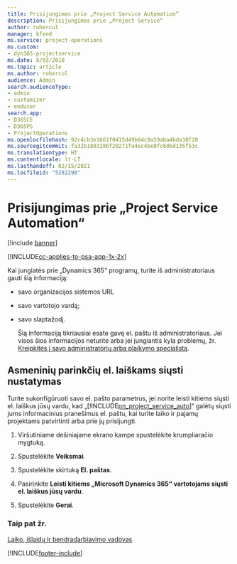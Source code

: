 ```yaml
---
title: Prisijungimas prie „Project Service Automation“
description: Prisijungimas prie „Project Service“
author: ruhercul
manager: kfend
ms.service: project-operations
ms.custom:
- dyn365-projectservice
ms.date: 8/03/2018
ms.topic: article
ms.author: ruhercul
audience: Admin
search.audienceType:
- admin
- customizer
- enduser
search.app:
- D365CE
- D365PS
- ProjectOperations
ms.openlocfilehash: 92c4cb3e1661f0415d49b84c9a59aba4bda38f20
ms.sourcegitcommit: fa32b1893286f20271fa4ec4be8fc68bd135f53c
ms.translationtype: HT
ms.contentlocale: lt-LT
ms.lasthandoff: 02/15/2021
ms.locfileid: "5282298"
---
```

# <a name="sign-in-to-project-service-automation"></a>Prisijungimas prie „Project Service Automation“

[!include [banner](../includes/psa-now-project-operations.md)]

[!INCLUDE[cc-applies-to-psa-app-1x-2x](../includes/cc-applies-to-psa-app-1x-2x.md)]

Kai jungiatės prie „Dynamics 365“ programų, turite iš administratoriaus gauti šią informaciją:  
  
- savo organizacijos sistemos URL  
  
- savo vartotojo vardą;  
  
- savo slaptažodį.  
  
  Šią informaciją tikriausiai esate gavę el. paštu iš administratoriaus. Jei visos šios informacijos neturite arba jei jungiantis kyla problemų, žr. [Kreipkitės į savo administratorių arba plaikymo specialistą](https://docs.microsoft.com/dynamics365/customerengagement/on-premises/basics/find-administrator-support).  
  
## <a name="set-your-personal-options-to-allow-email"></a>Asmeninių parinkčių el. laiškams siųsti nustatymas  
 Turite sukonfigūruoti savo el. pašto parametrus, jei norite leisti kitiems siųsti el. laiškus jūsų vardu, kad „[!INCLUDE[pn_project_service_auto](../includes/pn-project-service-auto.md)]“ galėtų siųsti jums informacinius pranešimus el. paštu, kai turite laiko ir pajamų projektams patvirtinti arba prie jų prisijungti.  
  
1.  Viršutiniame dešiniajame ekrano kampe spustelėkite krumpliaračio mygtuką.  
  
2.  Spustelėkite **Veiksmai**.  
  
3.  Spustelėkite skirtuką **El. paštas**.  
  
4.  Pasirinkite **Leisti kitiems „Microsoft Dynamics 365“ vartotojams siųsti el. laiškus jūsų vardu**.  
  
5.  Spustelėkite **Gerai**.  
  
### <a name="see-also"></a>Taip pat žr.  
 [Laiko, išlaidų ir bendradarbiavimo vadovas](../psa/time-expense-collaboration-guide.md)


[!INCLUDE[footer-include](../includes/footer-banner.md)]